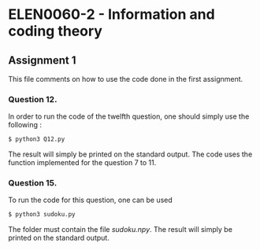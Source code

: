 # ELEN0060-2 - Information and coding theory
## Assignment 1
This file comments on how to use the code done in the first assignment. 
### Question 12.
In order to run the code of the twelfth question, one should simply use the following :
```sh
$ python3 Q12.py
```
The result will simply be printed on the standard output. The code uses the function implemented for the question 7 to 11.

### Question 15.
To run the code for this question, one can be used 
```sh
$ python3 sudoku.py
```
The folder must contain the file *sudoku.npy*. 
The result will simply be printed on the standard output.
